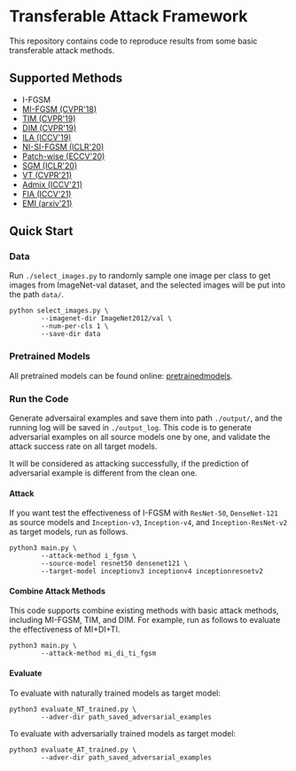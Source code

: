 # Transferable Attack Framework
This repository contains code to reproduce results from some basic transferable attack methods.


<!-- 
## Requirements

+ python >= 3.6.5
+ torch >= 1.7.0
+ torchvision >= 0.8.2
+ pretrainedmodels >= 0.7.4
+ numpy >= 1.19.5
+ scipy > 1.5.4
 -->


## Supported Methods

+ I-FGSM 
+ [MI-FGSM (CVPR'18)](https://arxiv.org/pdf/1710.06081)
+ [TIM (CVPR'19)](https://arxiv.org/pdf/1904.02884)
+ [DIM (CVPR'19)](https://arxiv.org/pdf/1803.06978)
+ [ILA (ICCV'19)](https://arxiv.org/pdf/1907.10823)
+ [NI-SI-FGSM (ICLR'20)](https://arxiv.org/pdf/1908.06281) 
+ [Patch-wise (ECCV'20)](https://arxiv.org/pdf/2007.06765)
+ [SGM (ICLR'20)](https://arxiv.org/pdf/2002.05990)
+ [VT (CVPR'21)](https://arxiv.org/pdf/2103.15571) 
+ [Admix (ICCV'21)](https://arxiv.org/pdf/2102.00436.pdf)
+ [FIA (ICCV'21)](https://arxiv.org/pdf/2107.14185.pdf)
+ [EMI (arxiv'21)](http://arxiv.org/pdf/2103.10609.pdf)



## Quick Start

<!-- ### Prepare Models -->

### Data
Run `./select_images.py` to randomly sample one image per class to get images from ImageNet-val dataset,
and the selected images will be put into the path `data/`.
```
python select_images.py \
        --imagenet-dir ImageNet2012/val \
        --num-per-cls 1 \
        --save-dir data
```

### Pretrained Models
All pretrained models can be found online: [pretrainedmodels](https://github.com/Cadene/pretrained-models.pytorch).


### Run the Code
Generate adversairal examples and save them into path `./output/`, and the running log will be saved in `./output_log`. 
This code is to generate adversarial examples on all source models one by one,
and validate the attack success rate on all target models.

It will be considered as attacking successfully,
if the prediction of adversarial example is different from the clean one.
<!-- And the "y" used during attack process are the predictions of clean images, 
so the true labels of images are not necessary. -->


#### Attack
If you want test the effectiveness of I-FGSM with `ResNet-50`, `DenseNet-121` as source models and `Inception-v3`, `Inception-v4`, and `Inception-ResNet-v2` as target models, 
run as follows.
```
python3 main.py \
        --attack-method i_fgsm \
        --source-model resnet50 densenet121 \
        --target-model inceptionv3 inceptionv4 inceptionresnetv2
```

#### Combine Attack Methods
This code supports combine existing methods with basic attack methods, 
including MI-FGSM, TIM, and DIM.
For example,
run as follows to evaluate the effectiveness of MI+DI+TI.
```
python3 main.py \
        --attack-method mi_di_ti_fgsm
```

#### Evaluate
To evaluate with naturally trained models as target model:
```
python3 evaluate_NT_trained.py \
        --adver-dir path_saved_adversarial_examples
```

To evaluate with adversarially trained models as target model:
```
python3 evaluate_AT_trained.py \
        --adver-dir path_saved_adversarial_examples
```
